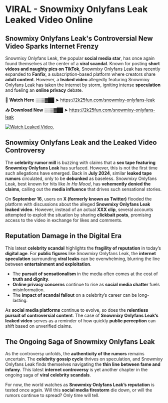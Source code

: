 # VIRAL - Snowmixy Onlyfans Leak Leaked Video Online

## **Snowmixy Onlyfans Leak's Controversial New Video Sparks Internet Frenzy**  

Snowmixy Onlyfans Leak, the popular **social media star**, has once again found themselves at the center of a **viral scandal**. Known for posting **short videos and naughty pics on TikTok**, Snowmixy Onlyfans Leak has recently expanded to **Fanfix**, a subscription-based platform where creators share **adult content**. However, a **leaked video** allegedly featuring Snowmixy Onlyfans Leak has taken the internet by storm, igniting intense **speculation** and fueling an **online privacy** debate.  

🔴 **Watch Here** ░░▒▓██ ➤ https://2k25fun.com/snowmixy-onlyfans-leak  

📥 **Download Now** ░░▒▓██ ➤ https://2k25fun.com/snowmixy-onlyfans-leak  

[![Watch Leaked Video.](https://miro.medium.com/v2/resize:fit:828/format:webp/1*cilzJN44JGOrTw9NJCrNHA.gif "Watch Leaked Video")](https://2k25fun.com/snowmixy-onlyfans-leak)

## **Snowmixy Onlyfans Leak and the Leaked Video Controversy**  

The **celebrity rumor mill** is buzzing with claims that a **sex tape featuring Snowmixy Onlyfans Leak** has surfaced. However, this is not the first time such allegations have emerged. Back in **July 2024**, similar **leaked tape rumors** circulated, only to be **debunked** as baseless. Snowmixy Onlyfans Leak, best known for hits like *In Ha Mood*, has **vehemently denied the claims**, calling out the **media influence** that drives such sensational stories.  

On **September 16**, users on **X (formerly known as Twitter)** flooded the platform with discussions about the alleged **Snowmixy Onlyfans Leak leaked video**. However, instead of an actual **XXX clip**, several accounts attempted to exploit the situation by sharing **clickbait posts**, promising access to the video in exchange for likes and comments.  

## **Reputation Damage in the Digital Era**  

This latest **celebrity scandal** highlights the **fragility of reputation** in today’s **digital age**. For **public figures** like Snowmixy Onlyfans Leak, the **internet speculation** surrounding **viral leaks** can be overwhelming, blurring the line between **entertainment and exploitation**.  

- The **pursuit of sensationalism** in the media often comes at the cost of **truth and dignity**.  
- **Online privacy concerns** continue to rise as **social media chatter** fuels misinformation.  
- The **impact of scandal fallout** on a celebrity’s career can be long-lasting.  

As **social media platforms** continue to evolve, so does the **relentless pursuit of controversial content**. The case of **Snowmixy Onlyfans Leak’s leaked video** serves as a reminder of how quickly **public perception** can shift based on unverified claims.  

## **The Ongoing Saga of Snowmixy Onlyfans Leak**  

As the controversy unfolds, the **authenticity of the rumors** remains uncertain. The **celebrity gossip cycle** thrives on speculation, and Snowmixy Onlyfans Leak finds themselves navigating the **thin line between fame and infamy**. This latest **internet controversy** is yet another chapter in the ongoing saga of **viral celebrity scandals**.  

For now, the world watches as **Snowmixy Onlyfans Leak’s reputation** is tested once again. Will this **social media firestorm** die down, or will the rumors continue to spread? Only time will tell.
